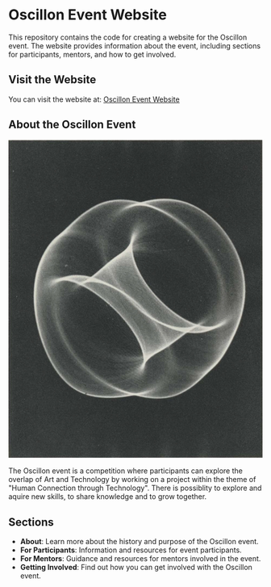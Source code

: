 # Oscillon Event Website

This repository contains the code for creating a website for the Oscillon event. The website provides information about the event, including sections for participants, mentors, and how to get involved.

## Visit the Website

You can visit the website at: [Oscillon Event Website](https://ambervg.github.io/oscillon)

## About the Oscillon Event

![Oscillon Event](oscillon.jpg)

The Oscillon event is a competition where participants can explore the overlap of Art and Technology by working on a project within the theme of "Human Connection through Technology". There is possiblity to explore and aquire new skills, to share knowledge and to grow together.

## Sections

- **About**: Learn more about the history and purpose of the Oscillon event.
- **For Participants**: Information and resources for event participants.
- **For Mentors**: Guidance and resources for mentors involved in the event.
- **Getting Involved**: Find out how you can get involved with the Oscillon event.


